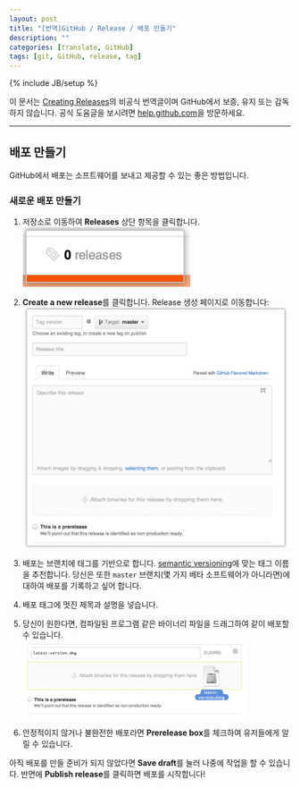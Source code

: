 ```yaml
---
layout: post
title: "[번역]GitHub / Release / 배포 만들기"
description: ""
categories: [translate, GitHub]
tags: [git, GitHub, release, tag]
---
```

{% include JB/setup %}

이 문서는 [Creating Releases](https://help.github.com/articles/creating-releases)의 비공식 번역글이며 GitHub에서 보증, 유지 또는 감독하지 않습니다. 공식 도움글을 보시려면 [help.github.com](https://help.github.com)을 방문하세요.

---

## 배포 만들기

GitHub에서 배포는 소프트웨어를 보내고 제공할 수 있는 좋은 방법입니다.

### 새로운 배포 만들기

1. 저장소로 이동하여 **Releases** 상단 항목을 클릭합니다.<br/><img src="/../../../../image/2014/03/github-releases-header-menu.png" alt="header-menu" style="width: 300px;"/><br/>

2. **Create a new release**를 클릭합니다. Release 생성 페이지로 이동합니다:<br/><img src="/../../../../image/2014/03/github-releases-draft-page.png" alt="draft-page" style="width: 600px;"/><br/>

3. 배포는 브랜치에 태그를 기반으로 합니다. [semantic versioning](http://semver.org/)에 맞는 태그 이름을 추천합니다. 당신은 또한 `master` 브랜치(몇 가지 베타 소프트웨어가 아니라면)에 대하여 배포를 기록하고 싶어 합니다.

4. 배포 태그에 멋진 제목과 설명을 넣습니다.

5. 당신이 원한다면, 컴파일된 프로그램 같은 바이너리 파일을 드래그하여 같이 배포할 수 있습니다.<br/><img src="/../../../../image/2014/03/github-dragging_binaries.png" alt="dragging_binaries" style="width: 400px;"/><br/>

6. 안정적이지 않거나 불완전한 배포라면 **Prerelease box**를 체크하여 유저들에게 알릴 수 있습니다.

아직 배포를 만들 준비가 되지 않았다면 **Save draft**를 눌러 나중에 작업을 할 수 있습니다. 반면에 **Publish release**를 클릭하면 배포를 시작합니다!
